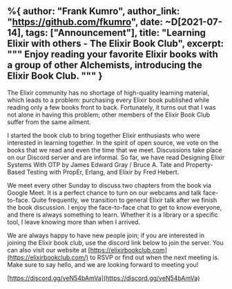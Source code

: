 %{
  author: "Frank Kumro",
  author_link: "https://github.com/fkumro",
  date: ~D[2021-07-14],
  tags: ["Announcement"],
  title: "Learning Elixir with others - The Elixir Book Club",
  excerpt: """
  Enjoy reading your favorite Elixir books with a group of other Alchemists, introducing the Elixir Book Club.
  """
}
---

The Elixir community has no shortage of high-quality learning material, which leads to a problem: purchasing every Elixir book published while
reading only a few books front to back. Fortunately, it turns out that I was not alone in having this problem; other members of the Elixir Book
Club suffer from the same ailment.

I started the book club to bring together Elixir enthusiasts who were interested in learning together. In the spirit of open source,
we vote on the books that we read and even the time that we meet. Discussions take place on our Discord server and are informal. So far,
we have read Designing Elixir Systems With OTP by James Edward Gray / Bruce A. Tate and Property-Based Testing with PropEr, Erlang, and Elixir by Fred Hebert.

We meet every other Sunday to discuss two chapters from the book via Google Meet. It is a perfect chance to turn on our webcams and talk face-to-face.
Quite frequently, we transition to general Elixir talk after we finish the book discussion. I enjoy the face-to-face chat to get to know everyone, and there
is always something to learn. Whether it is a library or a specific tool, I leave knowing more than when I arrived.

We are always happy to have new people join; if you are interested in joining the Elixir book club, use the discord link below to join the server.
You can also visit our website at [https://elixirbookclub.com](https://elixirbookclub.com/) to RSVP or find out when the next meeting is.
Make sure to say hello, and we are looking forward to meeting you!

[https://discord.gg/veN54bAmVa](https://discord.gg/veN54bAmVa)
